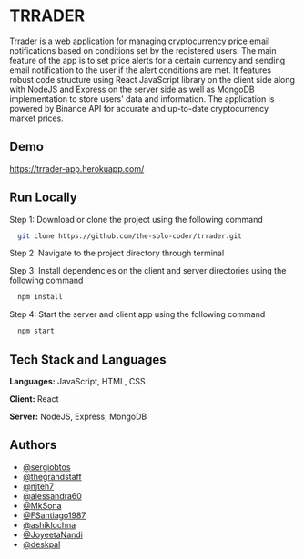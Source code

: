 
# TRRADER

Trrader is a web application for managing cryptocurrency price email notifications based on conditions set by the registered users. The main feature of the app is to set price alerts for a certain currency and sending email notification to the user if the alert conditions are met. It features robust code structure using React JavaScript library on the client side along with NodeJS and Express on the server side as well as MongoDB implementation to store users' data and information. The application is powered by Binance API for accurate and up-to-date cryptocurrency market prices.

## Demo

https://trrader-app.herokuapp.com/

  
## Run Locally

Step 1: Download or clone the project using the following command

```bash
  git clone https://github.com/the-solo-coder/trrader.git
```

Step 2: Navigate to the project directory through terminal


Step 3: Install dependencies on the client and server directories using the following command

```bash
  npm install
```

Step 4: Start the server and client app using the following command

```bash
  npm start
```

  
## Tech Stack and Languages

**Languages:** JavaScript, HTML, CSS

**Client:** React

**Server:** NodeJS, Express, MongoDB

  
## Authors

- [@sergiobtos](https://github.com/sergiobtos)
- [@thegrandstaff](https://github.com/thegrandstaff)
- [@njteh7](https://github.com/njteh7)
- [@alessandra60](https://github.com/alessandra60)
- [@MkSona](https://github.com/MkSona)
- [@FSantiago1987](https://github.com/FSantiago1987)
- [@ashiklochna](https://github.com/ashiklochna)
- [@JoyeetaNandi](https://github.com/JoyeetaNandi)
- [@deskpal](https://github.com/deskpal)